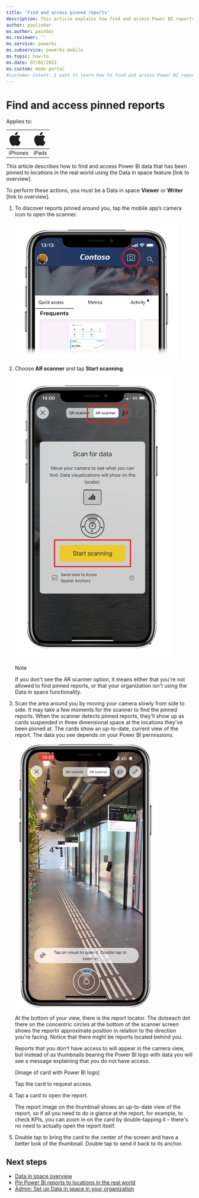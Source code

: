 ```yaml
---
title: 'Find and access pinned reports'
description: This article explains how find and access Power BI reports that have been pinned at real world locations in augmented reality.
author: paulinbar
ms.author: painbar
ms.reviewer: ''
ms.service: powerbi
ms.subservice: powerbi-mobile
ms.topic: how-to
ms.date: 07/02/2022
ms.custom: mode-portal
#customer intent: I want to learn how to find and access Power BI reports that have been pinned at real world locations in augmented reality.
---
```

# Find and access pinned reports

Applies to:

| ![iPhone](./media/mobile-apps-metrics/ios-logo-40-px.png) | ![iPads](./media/mobile-apps-metrics/ios-logo-40-px.png) |
|:--- |:--- |
|iPhones |iPads |

This article describes how to find and access Power Bi data that has been pinned to locations in the real world using the Data in space feature [link to overview].

To perform these actions, you must be a Data in space **Viewer** or **Writer** [link to overview].

1. To discover reports pinned around you, tap the mobile app’s camera icon to open the scanner.

    ![Screenshot showing the icon to open the mobile app's scanner.](./media/mobile-apps-data-in-space-find-pinned-reports/power-bi-mobile-app-camera-icon.png)

2. Choose **AR scanner** and tap **Start scanning**.

    ![Screenshot of Start scanning button in Data in space.](./media/mobile-apps-data-in-space-find-pinned-reports/start-scanning-button.png)

    >[!NOTE]
    > If you don't see the AR scanner option, it means either that you're not allowed to find pinned reports, or that your organization isn't using the Data in space functionality.

1. Scan the area around you by moving your camera slowly from side to side. It may take a few moments for the scanner to find the pinned reports. When the scanner detects pinned reports, they'll show up as cards suspended in three dimensional space at the locations they've been pinned at. The cards show an up-to-date, current view of the report. The data you see depends on your Power BI permissions.

    ![Screenshot show a pinned report found during scanning.](./media/mobile-apps-data-in-space-find-pinned-reports/power-bi-mobile-app-data-in-space-final-result.png)

    At the bottom of your view, there is the report locator. The dotseach dot there on the concentric circles at the bottom of the scanner screen shows the reportir approximate position in relation to the direction you're facing. Notice that there might be reports located behind you.

    Reports that you don't have access to will appear in the camera view, but instead of as thumbnails bearing the Power BI logo with data you will see a message explaining that you do not have access.

    [Image of card with Power BI logo]

    Tap the card to request access.
    
1. Tap a card to open the report.

    The report image on the thumbnail shows an up-to-date view of the report, so if all you need to do is glance at the report, for example, to check KPIs, you can zoom in on the card by double-tapping it – there's no need to actually open the report itself.

1. Double tap to bring the card to the center of the screen and have a better look of the thumbnail. Double tap to send it back to its anchor.

## Next steps

* [Data in space overview](mobile-apps-data-in-space-overview.md)
* [Pin Power BI reports to locations in the real world](mobile-apps-data-in-space-pin-reports.md)
* [Admin: Set up Data in space in your organization](mobile-apps-data-in-space-set-up.md)